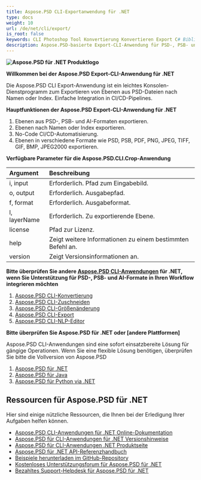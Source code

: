 ```yaml
---
title: Aspose.PSD CLI-Exportanwendung für .NET
type: docs
weight: 10
url: /de/net/cli/export/
is_root: false
keywords: CLI Photoshop Tool Konvertierung Konvertieren Export C# Bibliothek PSD API
description: Aspose.PSD-basierte Export-CLI-Anwendung für PSD-, PSB- und AI-Dateiformate. No-Code CI/CD-Automatisierung. Unterstützt das Exportieren von Ebenen aus PSD-Dateien nach Namen oder Index. Erfordert nicht die Installation von Adobe Photoshop oder Adobe Illustrator und kann ohne zusätzlichen Code von der Konsole aus ausgeführt werden.
---
```


**![Aspose.PSD für .NET Produktlogo](home_1.png)**

**Willkommen bei der Aspose.PSD Export-CLI-Anwendung für .NET**

Die Aspose.PSD CLI Export-Anwendung ist ein leichtes Konsolen-Dienstprogramm zum Exportieren von Ebenen aus PSD-Dateien nach Namen oder Index. Einfache Integration in CI/CD-Pipelines.

**Hauptfunktionen der Aspose.PSD Export-CLI-Anwendung für .NET**

1. Ebenen aus PSD-, PSB- und AI-Formaten exportieren.
2. Ebenen nach Namen oder Index exportieren.
3. No-Code CI/CD-Automatisierung.
4. Ebenen in verschiedene Formate wie PSD, PSB, PDF, PNG, JPEG, TIFF, GIF, BMP, JPEG2000 exportieren.

**Verfügbare Parameter für die Aspose.PSD.CLI.Crop-Anwendung**

| **Argument** | **Beschreibung**                        |
|:-------------|:----------------------------------------|
| i, input     | Erforderlich. Pfad zum Eingabebild.     |
| o, output    | Erforderlich. Ausgabepfad.               |
| f, format    | Erforderlich. Ausgabeformat.             |
| l, layerName | Erforderlich. Zu exportierende Ebene.    |
| license      | Pfad zur Lizenz.                        |
| help         | Zeigt weitere Informationen zu einem bestimmten Befehl an. |
| version      | Zeigt Versionsinformationen an.         |

**Bitte überprüfen Sie andere [Aspose.PSD CLI-Anwendungen](https://docs.aspose.com/psd/net/cli) für .NET, wenn Sie Unterstützung für PSD-, PSB- und AI-Formate in Ihren Workflow integrieren möchten**

1. [Aspose.PSD CLI-Konvertierung](/psd/de/net/cli/conversion)
2. [Aspose.PSD CLI-Zuschneiden](/psd/de/net/cli/crop)
3. [Aspose.PSD CLI-Größenänderung](/psd/de/net/cli/resize)
4. [Aspose.PSD CLI-Export](/psd/de/net/cli/export)
5. [Aspose.PSD CLI-NLP-Editor](/psd/de/net/cli/nlp-editor)

**Bitte überprüfen Sie Aspose.PSD für .NET oder [andere Plattformen]**

Aspose.PSD CLI-Anwendungen sind eine sofort einsatzbereite Lösung für gängige Operationen. Wenn Sie eine flexible Lösung benötigen, überprüfen Sie bitte die Vollversion von Aspose.PSD

1. [Aspose.PSD für .NET](https://releases.aspose.com/psd/net/)
2. [Aspose.PSD für Java](https://releases.aspose.com/psd/java/) 
3. [Aspose.PSD für Python via .NET](https://releases.aspose.com/psd/python-net/)

## **Ressourcen für Aspose.PSD für .NET**

Hier sind einige nützliche Ressourcen, die Ihnen bei der Erledigung Ihrer Aufgaben helfen können.

- [Aspose.PSD CLI-Anwendungen für .NET Online-Dokumentation](/psd/de/net/cli/conversion)
- [Aspose.PSD für CLI-Anwendungen für .NET Versionshinweise](/psd/de/net/cli/conversion/release-notes/)
- [Aspose.PSD für CLI-Anwendungen .NET Produktseite](https://products.aspose.com/psd/net/cli)
- [Aspose.PSD für .NET API-Referenzhandbuch](https://reference.aspose.com/net/psd)
- [Beispiele herunterladen im GitHub-Repository](https://github.com/aspose-psd/CLI-Applications)
- [Kostenloses Unterstützungsforum für Aspose.PSD für .NET](https://forum.aspose.com/c/psd)
- [Bezahltes Support-Helpdesk für Aspose.PSD für .NET](https://helpdesk.aspose.com/)
